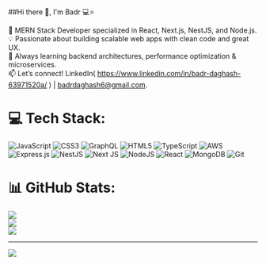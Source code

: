 ##Hi there 👋, I'm Badr 💻⭐

🚀 MERN Stack Developer specialized in React, Next.js, NestJS, and Node.js.<br/>
💡 Passionate about building scalable web apps with clean code and great UX.<br/>
🌱 Always learning backend architectures, performance optimization & microservices.<br/>
📫 Let’s connect! LinkedIn( https://www.linkedin.com/in/badr-daghash-63971520a/ ) | badrdaghash6@gmail.com.<br/>

# 💻 Tech Stack:
![JavaScript](https://img.shields.io/badge/javascript-%23323330.svg?style=for-the-badge&logo=javascript&logoColor=%23F7DF1E) ![CSS3](https://img.shields.io/badge/css3-%231572B6.svg?style=for-the-badge&logo=css3&logoColor=white) ![GraphQL](https://img.shields.io/badge/-GraphQL-E10098?style=for-the-badge&logo=graphql&logoColor=white) ![HTML5](https://img.shields.io/badge/html5-%23E34F26.svg?style=for-the-badge&logo=html5&logoColor=white) ![TypeScript](https://img.shields.io/badge/typescript-%23007ACC.svg?style=for-the-badge&logo=typescript&logoColor=white) ![AWS](https://img.shields.io/badge/AWS-%23FF9900.svg?style=for-the-badge&logo=amazon-aws&logoColor=white) ![Express.js](https://img.shields.io/badge/express.js-%23404d59.svg?style=for-the-badge&logo=express&logoColor=%2361DAFB) ![NestJS](https://img.shields.io/badge/nestjs-%23E0234E.svg?style=for-the-badge&logo=nestjs&logoColor=white) ![Next JS](https://img.shields.io/badge/Next-black?style=for-the-badge&logo=next.js&logoColor=white) ![NodeJS](https://img.shields.io/badge/node.js-6DA55F?style=for-the-badge&logo=node.js&logoColor=white) ![React](https://img.shields.io/badge/react-%2320232a.svg?style=for-the-badge&logo=react&logoColor=%2361DAFB) ![MongoDB](https://img.shields.io/badge/MongoDB-%234ea94b.svg?style=for-the-badge&logo=mongodb&logoColor=white) ![Git](https://img.shields.io/badge/git-%23F05033.svg?style=for-the-badge&logo=git&logoColor=white)
# 📊 GitHub Stats:
![](https://github-readme-stats.vercel.app/api?username=BadrDaghash&theme=merko&hide_border=false&include_all_commits=false&count_private=false)<br/>
![](https://nirzak-streak-stats.vercel.app/?user=BadrDaghash&theme=merko&hide_border=false)<br/>
![](https://github-readme-stats.vercel.app/api/top-langs/?username=BadrDaghash&theme=merko&hide_border=false&include_all_commits=false&count_private=false&layout=compact)

---
[![](https://visitcount.itsvg.in/api?id=BadrDaghash&icon=0&color=0)](https://visitcount.itsvg.in)

<!-- Proudly created with GPRM ( https://gprm.itsvg.in ) -->
